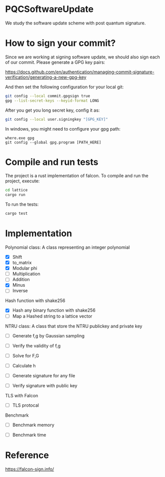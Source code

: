 # PQCSoftwareUpdate
We study the software update scheme with post quantum signature.



# How to sign your commit?

Since we are working at signing software update, we should also sign each of our commit.
Please generate a GPG key pairs:

https://docs.github.com/en/authentication/managing-commit-signature-verification/generating-a-new-gpg-key

And then set the following configuration for your local git:

```bash
git config --local commit.gpgsign true
gpg --list-secret-keys --keyid-format LONG
```

After you get you long secret key, config it as:

```bash
git config --local user.signingkey "[GPG_KEY]"
```

In windows, you might need to configure your gpg path:
```
where.exe gpg
git config --global gpg.program [PATH_HERE]
```


# Compile and run tests

The project is a rust implementation of falcon.
To compile and run the project, execute:

```bash
cd lattice
cargo run
```

To run the tests:

```bash
cargo test
```


# Implementation

Polynomial class: A class representing an integer polynomial

- [x] Shift
- [x] to_matrix
- [x] Modular phi
- [ ] Multiplication
- [ ] Addition
- [x] Minus
- [ ] Inverse

Hash function with shake256

- [x] Hash any binary function with shake256
- [ ] Map a Hashed string to a lattice vector

NTRU class: A class that store the NTRU publickey and private key

- [ ] Generate f,g by Gaussian sampling
- [ ] Verify the validity of f,g
- [ ] Solve for F,G
- [ ] Calculate h
- [ ] Generate signature for any file 
- [ ] Verify signature with public key


TLS with Falcon

- [ ] TLS protocal


Benchmark

- [ ] Benchmark memory
- [ ] Benchmark time


# Reference

https://falcon-sign.info/




